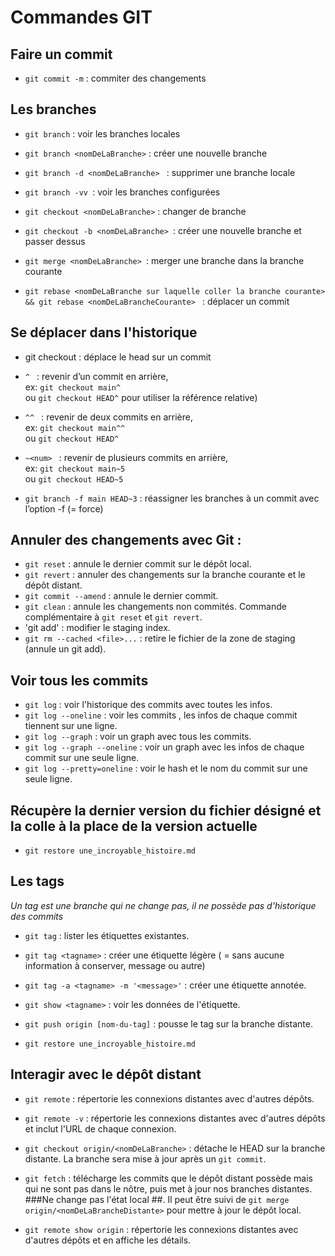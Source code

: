 # Commandes GIT


## Faire un commit
- `git commit -m` : commiter des changements

## Les branches

- `git branch` : voir les branches locales
- `git branch <nomDeLaBranche>` : créer une nouvelle branche
- `git branch -d <nomDeLaBranche> ` : supprimer une branche locale
- `git branch -vv `: voir les branches configurées 

- `git checkout <nomDeLaBranche>` : changer de branche
- `git checkout -b <nomDeLaBranche> `: créer une nouvelle branche et passer dessus  

- `git merge <nomDeLaBranche> `: merger une branche dans la branche courante
- `git rebase <nomDeLaBranche sur laquelle coller la branche courante> && git rebase <nomDeLaBrancheCourante> ` : déplacer un commit 

## Se déplacer dans l'historique

- git checkout <hash du commit> : déplace le head sur un commit
- `^ `	: revenir d’un commit en arrière,  
ex: `git checkout main^`  
ou `git checkout HEAD^` pour utiliser la référence relative)  

- `^^ `	: revenir de deux commits en arrière,  
ex: `git checkout main^^`  
ou `git checkout HEAD^`
- `~<num> ` : revenir de plusieurs commits en arrière,  
ex: `git checkout main~5`  
ou `git checkout HEAD~5`  

- `git branch -f main HEAD~3` : réassigner les branches à un commit avec l’option -f (= force)


## Annuler des changements avec Git :

- `git reset` : annule le dernier commit sur le dépôt local.
- `git revert` : annuler des changements sur la branche courante et le dépôt distant.
- `git commit --amend` : annule le dernier commit.
- `git clean` :  annule les changements non commités. Commande complémentaire à `git reset` et `git revert`.
- 'git add' : modifier le staging index.
- `git rm --cached <file>...` : retire le fichier de la zone de staging (annule un git add).

## Voir tous les commits

- `git log` :  voir l'historique des commits avec toutes les infos.
- `git log --oneline` : voir les commits , les infos de chaque commit tiennent sur une ligne.
- `git log --graph` : voir un graph avec tous les commits.
- `git log --graph --oneline` : voir un graph avec les infos de chaque commit sur une seule ligne.
- `git log --pretty=oneline` : voir le hash et le nom du commit sur une seule ligne.


## Récupère la dernier version du fichier désigné et la colle à la place de la version actuelle
 
- `git restore une_incroyable_histoire.md`

## Les tags

*Un tag est une branche qui ne change pas, il ne possède pas d'historique des commits*

- `git tag` : lister les étiquettes existantes.
- `git tag <tagname>` : créer une étiquette légère ( = sans aucune information à conserver, message ou autre)
- `git tag -a <tagname> -m '<message>'` : créer une étiquette annotée.
- `git show <tagname>` :  voir les données de l'étiquette.
- `git push origin [nom-du-tag]` : pousse le tag sur la branche distante.

- `git restore une_incroyable_histoire.md`

## Interagir avec le dépôt distant
 
- `git remote` : répertorie les connexions distantes avec d'autres dépôts. 
- `git remote -v` : répertorie les connexions distantes avec d'autres dépôts et inclut l'URL de chaque connexion.
 
- `git checkout origin/<nomDeLaBranche>`  : détache le HEAD sur la branche distante. La branche sera mise à jour après un `git commit`.
- `git fetch` : télécharge les commits que le dépôt distant possède mais qui ne sont pas dans le nôtre, puis met à jour nos branches distantes. ###Ne change pas l'état local ##. 
Il peut être suivi de `git merge origin/<nomDeLaBrancheDistante>` pour mettre à jour le dépôt local.
- `git remote show origin` : répertorie les connexions distantes avec d'autres dépôts et en affiche les détails.

